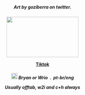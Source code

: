 <h5 align="center">
Art by goziberra on twitter.
</p>
<h4 align="center">
    <img src="https://github.com/user-attachments/assets/d70b9ca7-2a35-4100-9ce8-86f56eba722b"width="230" height="130">
</p>
<a href=https://www.tiktok.com/@bryanruindadepura?_t=ZM-8srLRMPGmmL&_r=1> Tiktok </a>    
<h5 align="center">
    <img width="20" src="https://github.com/user-attachments/assets/e0ae7bbf-8211-461a-b3d8-3c0551837d60"> Bryan or Wrio‎ ‎ .‎ ‎ pt-br/eng
<p align="center"> Usually offtab, w2i and c+h always </p>













